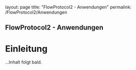 layout: page
title: "FlowProtocol2 - Anwendungen"
permalink: /FlowProtocol2/Anwendungen
## FlowProtocol2 - Anwendungen
# Einleitung
...Inhalt folgt bald.